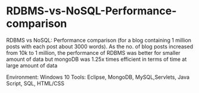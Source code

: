 # RDBMS-vs-NoSQL-Performance-comparison

RDBMS vs NoSQL: Performance comparison (for a blog containing 1 million posts with each post about 3000 words). As the no. of blog posts increased from 10k to 1 million, the performance of RDBMS was better for smaller amount of data but mongoDB was 1.25x times efficient in terms of time at large amount of data

Environment: Windows 10 Tools: Eclipse, MongoDB, MySQL,Servlets, Java Script, SQL, HTML/CSS
